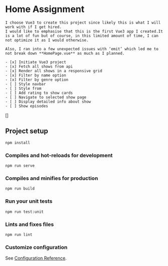 # Home Assignment
```
I choose Vue3 to create this project since likely this is what I will work with if I get hired.
I would like to emphasise that this is the first Vue3 app I created.It is a lot of fun but of course, in this limited amount of time, I can not optimize it as I would otherwise.

Also, I ran into a few unexpected issues with ‘emit’ which led me to not break down **HomePage.vue** as much as I planned.

- [x] Initiate Vue3 project
- [x] Fetch all shows from api
- [x] Render all shows in a responsive grid
- [x] Filter by name option
- [x] Filter by genre option
- [ ] Style navbar
- [ ] Style from
- [ ] Add rating to show cards
- [ ] Navigate to selected show page 
- [ ] Display detailed info about show
- [ ] Show episodes
```
[] 

## Project setup
```
npm install
```

### Compiles and hot-reloads for development
```
npm run serve
```

### Compiles and minifies for production
```
npm run build
```

### Run your unit tests
```
npm run test:unit
```

### Lints and fixes files
```
npm run lint
```

### Customize configuration
See [Configuration Reference](https://cli.vuejs.org/config/).
